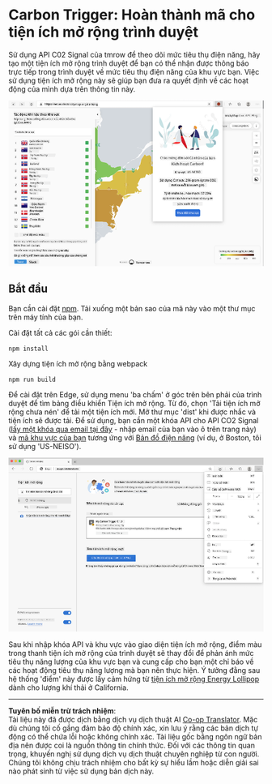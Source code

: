 <!--
CO_OP_TRANSLATOR_METADATA:
{
  "original_hash": "9361268ca430b2579375009e1eceb5e5",
  "translation_date": "2025-08-27T22:27:15+00:00",
  "source_file": "5-browser-extension/solution/translation/README.fr.md",
  "language_code": "vi"
}
-->
# Carbon Trigger: Hoàn thành mã cho tiện ích mở rộng trình duyệt

Sử dụng API C02 Signal của tmrow để theo dõi mức tiêu thụ điện năng, hãy tạo một tiện ích mở rộng trình duyệt để bạn có thể nhận được thông báo trực tiếp trong trình duyệt về mức tiêu thụ điện năng của khu vực bạn. Việc sử dụng tiện ích mở rộng này sẽ giúp bạn đưa ra quyết định về các hoạt động của mình dựa trên thông tin này.

![ảnh chụp tiện ích mở rộng](../../../../../translated_images/extension-screenshot.0e7f5bfa110e92e3875e1bc9405edd45a3d2e02963e48900adb91926a62a5807.vi.png)

## Bắt đầu

Bạn cần cài đặt [npm](https://npmjs.com). Tải xuống một bản sao của mã này vào một thư mục trên máy tính của bạn.

Cài đặt tất cả các gói cần thiết:

```
npm install
```

Xây dựng tiện ích mở rộng bằng webpack

```
npm run build
```

Để cài đặt trên Edge, sử dụng menu 'ba chấm' ở góc trên bên phải của trình duyệt để tìm bảng điều khiển Tiện ích mở rộng. Từ đó, chọn 'Tải tiện ích mở rộng chưa nén' để tải một tiện ích mới. Mở thư mục 'dist' khi được nhắc và tiện ích sẽ được tải. Để sử dụng, bạn cần một khóa API cho API CO2 Signal ([lấy một khóa qua email tại đây](https://www.co2signal.com/) - nhập email của bạn vào ô trên trang này) và [mã khu vực của bạn](http://api.electricitymap.org/v3/zones) tương ứng với [Bản đồ điện năng](https://www.electricitymap.org/map) (ví dụ, ở Boston, tôi sử dụng 'US-NEISO').

![cài đặt](../../../../../translated_images/install-on-edge.78634f02842c48283726c531998679a6f03a45556b2ee99d8ff231fe41446324.vi.png)

Sau khi nhập khóa API và khu vực vào giao diện tiện ích mở rộng, điểm màu trong thanh tiện ích mở rộng của trình duyệt sẽ thay đổi để phản ánh mức tiêu thụ năng lượng của khu vực bạn và cung cấp cho bạn một chỉ báo về các hoạt động tiêu thụ năng lượng mà bạn nên thực hiện. Ý tưởng đằng sau hệ thống 'điểm' này được lấy cảm hứng từ [tiện ích mở rộng Energy Lollipop](https://energylollipop.com/) dành cho lượng khí thải ở California.

---

**Tuyên bố miễn trừ trách nhiệm**:  
Tài liệu này đã được dịch bằng dịch vụ dịch thuật AI [Co-op Translator](https://github.com/Azure/co-op-translator). Mặc dù chúng tôi cố gắng đảm bảo độ chính xác, xin lưu ý rằng các bản dịch tự động có thể chứa lỗi hoặc không chính xác. Tài liệu gốc bằng ngôn ngữ bản địa nên được coi là nguồn thông tin chính thức. Đối với các thông tin quan trọng, khuyến nghị sử dụng dịch vụ dịch thuật chuyên nghiệp từ con người. Chúng tôi không chịu trách nhiệm cho bất kỳ sự hiểu lầm hoặc diễn giải sai nào phát sinh từ việc sử dụng bản dịch này.